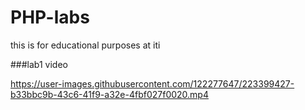 # PHP-labs
this is for educational purposes at iti 

###lab1 video


https://user-images.githubusercontent.com/122277647/223399427-b33bbc9b-43c6-41f9-a32e-4fbf027f0020.mp4

